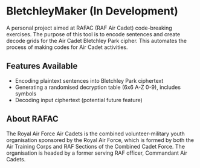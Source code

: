 # BletchleyMaker (In Development)
A personal project aimed at RAFAC (RAF Air Cadet) code-breaking exercises. The purpose of this tool is to encode sentences and create decode grids for the Air Cadet Bletchley Park cipher. This automates the process of making codes for Air Cadet activities.

## Features Available
- Encoding plaintext sentences into Bletchley Park ciphertext
- Generating a randomised decryption table (6x6 A-Z 0-9), includes symbols
- Decoding input ciphertext (potential future feature)

## About RAFAC
The Royal Air Force Air Cadets is the combined volunteer-military youth organisation sponsored by the Royal Air Force, which is formed by both the Air Training Corps and RAF Sections of the Combined Cadet Force. The organisation is headed by a former serving RAF officer, Commandant Air Cadets.
